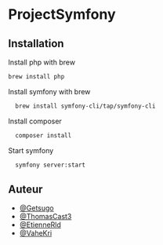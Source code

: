 # ProjectSymfony


## Installation

Install php with brew

```bash
brew install php  
```

Install symfony with brew

```bash
  brew install symfony-cli/tap/symfony-cli
```

Install composer 

```bash
  composer install
```

Start symfony

```bash
  symfony server:start  
```


## Auteur

- [@Getsugo](https://github.com/Getsugo)
- [@ThomasCast3](https://github.com/ThomasCast3)
- [@EtienneRld](https://github.com/EtienneRld)
- [@VaheKri](https://github.com/VaheKri)

